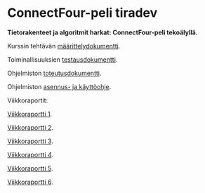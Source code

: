# ConnectFour-peli tiradev
**Tietorakenteet ja algoritmit harkat: ConnectFour-peli tekoälyllä.**



Kurssin tehtävän [määrittelydokumentti](https://github.com/melting8snowman/tiradev/blob/main/documents/määrittelydokumentti.md).

Toiminallisuuksien [testausdokumentti](https://github.com/melting8snowman/tiradev/blob/main/documents/testausdokumentti.md).

Ohjelmiston [toteutusdokumentti](https://github.com/melting8snowman/tiradev/blob/main/documents/toteutusdokumentti.md).

Ohjelmiston [asennus- ja käyttöohje](https://github.com/melting8snowman/tiradev/blob/main/documents/käyttöohje.md).


Viikkoraportit:


[Viikkoraportti 1](https://github.com/melting8snowman/tiradev/blob/main/documents/viikkoraportti1.md).

[Viikkoraportti 2](https://github.com/melting8snowman/tiradev/blob/main/documents/viikkoraportti2.md).

[Viikkoraportti 3](https://github.com/melting8snowman/tiradev/blob/main/documents/viikkoraportti3.md).

[Viikkoraportti 4](https://github.com/melting8snowman/tiradev/blob/main/documents/viikkoraportti4.md).

[Viikkoraportti 5](https://github.com/melting8snowman/tiradev/blob/main/documents/viikkoraportti5.md).

[Viikkoraportti 6](https://github.com/melting8snowman/tiradev/blob/main/documents/viikkoraportti6.md).
